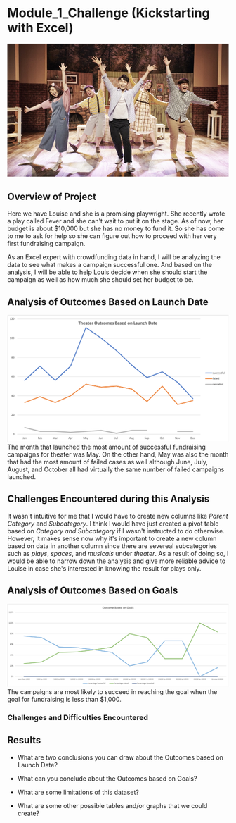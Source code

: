 # Module_1_Challenge (Kickstarting with Excel)
![](Resources/plays.jpeg)
## Overview of Project
Here we have Louise and she is a promising playwright. She recently wrote a play called Fever and she can't wait to put it on the stage. As of now, her budget is about $10,000 but she has no money to fund it. So she has come to me to ask for help so she can figure out how to proceed with her very first fundraising campaign.  

As an Excel expert with crowdfunding data in hand, I will be analyzing the data to see what makes a campaign successful one. And based on the analysis, I will be able to help Louis decide when she should start the campaign as well as how much she should set her budget to be.

## Analysis of Outcomes Based on Launch Date
![](Resources/Theater_Outcomes_vs_Launch.png)
The month that launched the most amount of successful fundraising campaigns for theater was May. On the other hand, May was also the month that had the most amount of failed cases as well although June, July, August, and October all had virtually the same number of failed campaigns launched.

## Challenges Encountered during this Analysis
It wasn't intuitive for me that I would have to create new columns like _Parent Category_ and _Subcategory_. I think I would have just created a pivot table based on _Category and Subcategory_ if I wasn't instructed to do otherwise. However, it makes sense now why it's important to create a new column based on data in another column since there are severeal subcategories such as _plays_, _spaces_, and _musicals_ under _theater_. As a result of doing so, I would be able to narrow down the analysis and give more reliable advice to Louise in case she's interested in knowing the result for plays only. 

## Analysis of Outcomes Based on Goals
![](Resources/Outcome_vs_Goals.png)
The campaigns are most likely to succeed in reaching the goal when the goal for fundraising is less than $1,000. 

### Challenges and Difficulties Encountered

## Results

- What are two conclusions you can draw about the Outcomes based on Launch Date?

- What can you conclude about the Outcomes based on Goals?

- What are some limitations of this dataset?

- What are some other possible tables and/or graphs that we could create?
